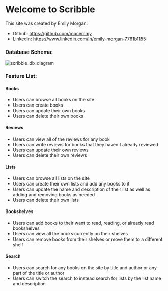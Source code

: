 # Welcome to Scribble

This site was created by Emily Morgan:
- Github: https://github.com/mocemmy
- Linkedin: https://www.linkedin.com/in/emily-morgan-7761b1155

### Database Schema:
![scribble_db_diagram](https://github.com/mocemmy/Scribble/assets/127138354/30c750df-8e55-4c8c-9e28-e4c3715ff4a2)


### Feature List:
#### Books
* Users can browse all books on the site
* Users can create books
* Users can update their own books
* Users can delete their own books

#### Reviews
* Users can view all of the reviews for any book
* Users can write reviews for books that they haven't already reviewed
* Users can update their own reviews
* Users can delete their own reviews

#### Lists
* Users can browse all lists on the site
* Users can create their own lists and add any books to it
* Users can update the name and description of their list as well as adding and removing books as needed
* Users can delete their own lists

#### Bookshelves
* Users can add books to their want to read, reading, or already read bookshelves
* Users can view all the books currently on their shelves
* Users can remove books from their shelves or move them to a different shelf

#### Search
* Users can search for any books on the site by title and author or any part of the title or author
* Users can switch the search to instead search for lists by the list name and description
